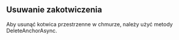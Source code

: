 ## <a name="deleting-anchors"></a>Usuwanie zakotwiczenia

Aby usunąć kotwica przestrzenne w chmurze, należy użyć metody DeleteAnchorAsync.
